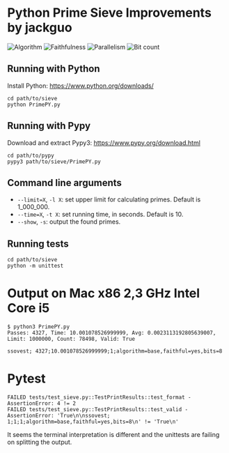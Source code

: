 # Python Prime Sieve Improvements by jackguo

![Algorithm](https://img.shields.io/badge/Algorithm-base-green)
![Faithfulness](https://img.shields.io/badge/Faithful-yes-green)
![Parallelism](https://img.shields.io/badge/Parallel-no-green)
![Bit count](https://img.shields.io/badge/Bits-8-yellowgreen)

## Running with Python

Install Python: https://www.python.org/downloads/


```
cd path/to/sieve
python PrimePY.py
```

## Running with Pypy

Download and extract Pypy3: https://www.pypy.org/download.html


```
cd path/to/pypy
pypy3 path/to/sieve/PrimePY.py
```

## Command line arguments

 - `--limit=X`, `-l X`: set upper limit for calculating primes. Default is 1_000_000.
 - `--time=X`, `-t X`: set running time, in seconds. Default is 10.
 - `--show`, `-s`: output the found primes.

## Running tests

```
cd path/to/sieve
python -m unittest
```

# Output on Mac x86 2,3 GHz Intel Core i5

```
$ python3 PrimePY.py 
Passes: 4327, Time: 10.001078526999999, Avg: 0.0023113192805639007, Limit: 1000000, Count: 78498, Valid: True

ssovest; 4327;10.001078526999999;1;algorithm=base,faithful=yes,bits=8
```

# Pytest
```
FAILED tests/test_sieve.py::TestPrintResults::test_format - AssertionError: 4 != 2
FAILED tests/test_sieve.py::TestPrintResults::test_valid - AssertionError: 'True\n\nssovest; 1;1;1;algorithm=base,faithful=yes,bits=8\n' != 'True\n'
```

It seems the terminal interpretation is different and the unittests are failing on splitting the output.